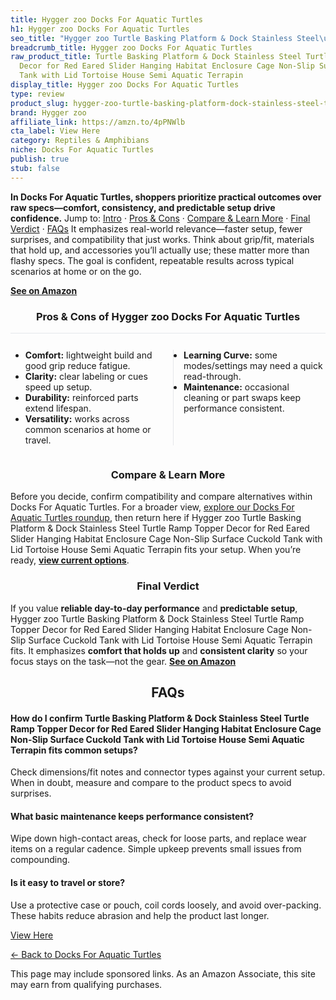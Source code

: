 ```yaml
---
title: Hygger zoo Docks For Aquatic Turtles
h1: Hygger zoo Docks For Aquatic Turtles
seo_title: "Hygger zoo Turtle Basking Platform & Dock Stainless Steel\u2026"
breadcrumb_title: Hygger zoo Docks For Aquatic Turtles
raw_product_title: Turtle Basking Platform & Dock Stainless Steel Turtle Ramp Topper
  Decor for Red Eared Slider Hanging Habitat Enclosure Cage Non-Slip Surface Cuckold
  Tank with Lid Tortoise House Semi Aquatic Terrapin
display_title: Hygger zoo Docks For Aquatic Turtles
type: review
product_slug: hygger-zoo-turtle-basking-platform-dock-stainless-steel-turtle-ramp-top-2152bdec
brand: Hygger zoo
affiliate_link: https://amzn.to/4pPNWlb
cta_label: View Here
category: Reptiles & Amphibians
niche: Docks For Aquatic Turtles
publish: true
stub: false
---
```


<div id="intro" class="full-width"><p><strong>In Docks For Aquatic Turtles, shoppers prioritize practical outcomes over raw specs&mdash;comfort, consistency, and predictable setup drive confidence.</strong> Jump to: <a href="#intro">Intro</a> · <a href="#pros-cons">Pros &amp; Cons</a> · <a href="#compare-more">Compare &amp; Learn More</a> · <a href="#verdict">Final Verdict</a> · <a href="#faqs">FAQs</a> It emphasizes real-world relevance&mdash;faster setup, fewer surprises, and compatibility that just works. Think about grip/fit, materials that hold up, and accessories you’ll actually use; these matter more than flashy specs. The goal is confident, repeatable results across typical scenarios at home or on the go.</p><p><a href="https://amzn.to/4pPNWlb" rel="nofollow sponsored noopener" target="_blank"><strong>See on Amazon</strong></a></p></div>
<h3 id="pros-cons" style="text-align:center;">Pros &amp; Cons of Hygger zoo Docks For Aquatic Turtles</h3>
<div class="pc-grid" style="display:grid;grid-template-columns:1fr 1fr;gap:16px;border-top:1px solid #e5e7eb;padding-top:12px;">
  <ul>
    <li><strong>Comfort:</strong> lightweight build and good grip reduce fatigue.</li>
    <li><strong>Clarity:</strong> clear labeling or cues speed up setup.</li>
    <li><strong>Durability:</strong> reinforced parts extend lifespan.</li>
    <li><strong>Versatility:</strong> works across common scenarios at home or travel.</li>
  </ul>
  <ul style="border-left:1px solid #e5e7eb;padding-left:16px;">
    <li><strong>Learning Curve:</strong> some modes/settings may need a quick read-through.</li>
    <li><strong>Maintenance:</strong> occasional cleaning or part swaps keep performance consistent.</li>
  </ul>
</div>


<h3 id="compare-more" style="text-align:center;">Compare &amp; Learn More</h3>
<p>Before you decide, confirm compatibility and compare alternatives within Docks For Aquatic Turtles. For a broader view, <a href="#">explore our Docks For Aquatic Turtles roundup</a>, then return here if Hygger zoo Turtle Basking Platform & Dock Stainless Steel Turtle Ramp Topper Decor for Red Eared Slider Hanging Habitat Enclosure Cage Non-Slip Surface Cuckold Tank with Lid Tortoise House Semi Aquatic Terrapin fits your setup. When you’re ready, <a href="https://amzn.to/4pPNWlb" rel="nofollow sponsored noopener" target="_blank"><strong>view current options</strong></a>.</p>

<h3 id="verdict" style="text-align:center;">Final Verdict</h3>
<p>If you value <strong>reliable day-to-day performance</strong> and <strong>predictable setup</strong>, Hygger zoo Turtle Basking Platform & Dock Stainless Steel Turtle Ramp Topper Decor for Red Eared Slider Hanging Habitat Enclosure Cage Non-Slip Surface Cuckold Tank with Lid Tortoise House Semi Aquatic Terrapin fits. It emphasizes <strong>comfort that holds up</strong> and <strong>consistent clarity</strong> so your focus stays on the task&mdash;not the gear. <a href="https://amzn.to/4pPNWlb" rel="nofollow sponsored noopener" target="_blank"><strong>See on Amazon</strong></a></p>

<h2 id="faqs" style="text-align:center;">FAQs</h2>
<h4><strong>How do I confirm Turtle Basking Platform & Dock Stainless Steel Turtle Ramp Topper Decor for Red Eared Slider Hanging Habitat Enclosure Cage Non-Slip Surface Cuckold Tank with Lid Tortoise House Semi Aquatic Terrapin fits common setups?</strong></h4>
<p>Check dimensions/fit notes and connector types against your current setup. When in doubt, measure and compare to the product specs to avoid surprises.</p>
<h4><strong>What basic maintenance keeps performance consistent?</strong></h4>
<p>Wipe down high-contact areas, check for loose parts, and replace wear items on a regular cadence. Simple upkeep prevents small issues from compounding.</p>
<h4><strong>Is it easy to travel or store?</strong></h4>
<p>Use a protective case or pouch, coil cords loosely, and avoid over-packing. These habits reduce abrasion and help the product last longer.</p>

<p><a class="btn" href="https://amzn.to/4pPNWlb" target="_blank" rel="nofollow sponsored noopener">View Here</a></p>
<p><a href="/roundups/reptiles-amphibians/docks-for-aquatic-turtles/">← Back to Docks For Aquatic Turtles</a></p>
<aside class="disclosure">This page may include sponsored links. As an Amazon Associate, this site may earn from qualifying purchases.</aside>
